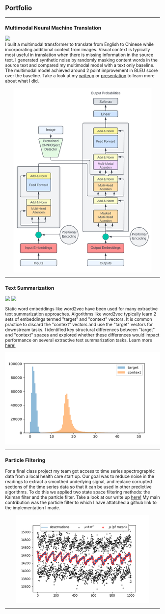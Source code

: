 ## Portfolio

---

### Multimodal Neural Machine Translation

[![](https://img.shields.io/badge/github-View_on_github-blue?logo=github)](https://github.com/natbcar/Multimodal-MT) \
I built a multimodal transformer to translate from English to Chinese while incorporating additional context from images. Visual context is typically most useful in translation when there is missing information in the source text. I generated synthetic noise by randomly masking content words in the source text and compared my multimodal model with a text only baseline. The multimodal model achieved around 2 point improvement in BLEU score over the baseline. Take a look at my [writeup](pdf/CS401R_Final_Project.pdf) or [presentation](pdf/mmt_presentation.pdf) to learn more about what I did.
<p align="center">
  <img src="images/MultiModal Transformer.png?raw=true" width="450" height="600">
</p>

---

### Text Summarization

[![](https://img.shields.io/badge/github-View_on_github-blue?logo=github)](https://github.com/natbcar/TextSummarization)
[![](https://img.shields.io/badge/streamlit-Open_in_streamlit-blue?logo=streamlit)](link-to-our-project) 

Static word embeddings like word2vec have been used for many extractive text summarization approaches. Algorithms like word2vec typically learn 2 sets of embeddings termed "target" and "context" vectors. It is common practice to discard the "context" vectors and use the "target" vectors for downstream tasks. I identified key structural differences between "target" and "context" spaces and explored whether these differences would impact performance on several extractive text summarization tasks. Learn more [here!](pdf/TextSummarization.pdf) 
<p align="center">
  <img src="images/norms_dist.png" width="650" height="300">
</p>

---

### Particle Filtering

For a final class project my team got access to time series spectrographic data from a local health care start up. Our goal was to reduce noise in the readings to extract a smoothed underlying signal, and replace corrupted sections of the time series data so that it can be used in other predictive algorithms. To do this we applied two state space filtering methods: the Kalman filter and the particle filter. Take a look at our write up [here!](/pdf/Vol_3_Filtering_Project.pdf) My main contribution was the particle filter to which I have attatched a github link to the implementation I made. 

<p align="center">
  <img src="images/pf_varplot1000_2 (1).png"/>
</p>


---
